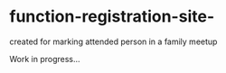# function-registration-site-
created for marking attended person in a family meetup

Work in progress...
